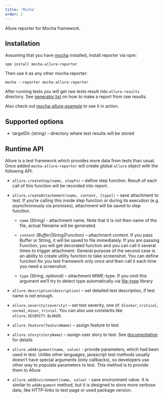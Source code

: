 ```yaml
---
title: 'Mocha'
order: 2
---
```


Allure reporter for Mocha framework.

## Installation

Assuming that you have [mocha](http://mochajs.org/) installed, install
reporter via npm:

    npm install mocha-allure-reporter

Then use it as any other mocha reporter:

    mocha --reporter mocha-allure-reporter

After running tests you will get raw tests result into `allure-results`
directory. See [generator
list](https://github.com/allure-framework/allure-core/wiki#generating-a-report)
on how to make a report from raw results.

Also check out
[mocha-allure-example](https://github.com/allure-examples/mocha-allure-example)
to see it in action.

## Supported options

-   targetDir *(string)* – directory where test results will be stored

## Runtime API

Allure is a test framework which provides more data from tests than
usual. Once added `mocha-allure-reporter` will create global `allure`
object with the following API:

-   `allure.createStep(name, stepFn)` – define step function. Result of
    each call of this function will be recorded into report.

-   `allure.createAttachement(name, content, [type])` – save attachment
    to test. If you’re calling this inside step function or during its
    execution (e.g. asynchronously via promises), attachment will be
    saved to step function.

    -   `name` *(String)* - attachment name. Note that it is not then
        name of the file, actual filename will be generated.

    -   `content` *(Buffer|String|Function)* – attachment content. If
        you pass Buffer or String, it will be saved to file immediately.
        If you are passing Function, you will get decorated function and
        you can call it several times to trigger attachment. General
        purpose of the second case is an ability to create utility
        function to take screenshot. You can define function for you
        test framework only once and then call it each time you need a
        screenshot.

    -   `type` *(String, optional)* – attachment MIME-type. If you omit
        this argument we’ll try to detect type automatically via
        [file-type](https://github.com/sindresorhus/file-type) library

-   `allure.description(description)` – set detailed test description,
    if test name is not enough.

-   `allure.severity(severity)` – set test severity, one of: `blocker`,
    `critical`, `normal`, `minor`, `trivial`. You can also use constants
    like `allure.SEVERITY.BLOKER`.

-   `allure.feature(featureName)` – assign feature to test

-   `allure.story(storyName)` – assign user story to test. See
    [documentation](https://github.com/allure-framework/allure-core/wiki/Features-and-Stories)
    for details

-   `allure.addArgument(name, value)` - provide parameters, which had
    been used in test. Unlike other languages, javascript test methods
    usually doesn’t have special arguments (only callbacks), so
    developers use other way to populate parameters to test. This method
    is to provide them to Allure

-   `allure.addEnvironment(name, value)` - save environment value. It is
    similar to `addArgument` method, but it is designed to store more
    verbose data, like HTTP-links to test page or used package version.

